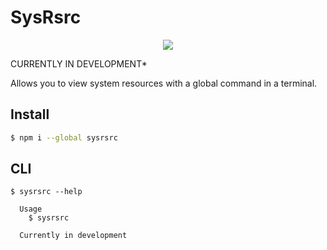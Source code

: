 # SysRsrc

<!-- ![Image of Rsrc](https://i.ibb.co/kxbDf0k/Sys-Rsrc-Demo.png) -->
<p align='center'>
<img width="auto" height="auto" src="https://i.ibb.co/kxbDf0k/Sys-Rsrc-Demo.png">
</p>
CURRENTLY IN DEVELOPMENT*

Allows you to view system resources with a global command in a terminal.

## Install

```bash
$ npm i --global sysrsrc
```

## CLI

```
$ sysrsrc --help

  Usage
    $ sysrsrc

  Currently in development